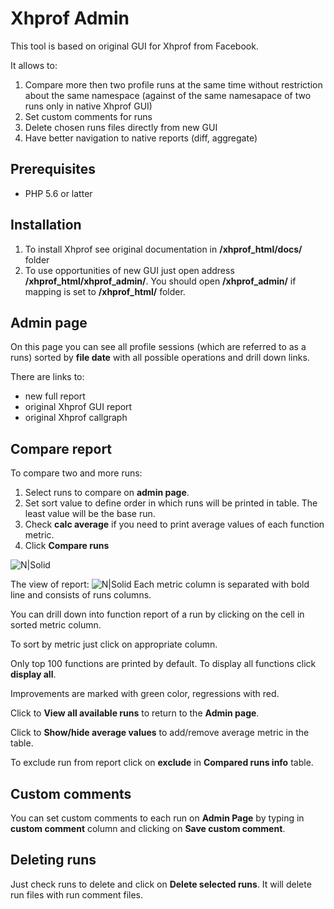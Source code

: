 # Xhprof Admin
This tool is based on original GUI for Xhprof from Facebook. 

It allows to:
1. Compare more then two profile runs at the same time without restriction about 
the same namespace (against of the same namesapace of two runs only in native Xhprof GUI)
2. Set custom comments for runs
3. Delete chosen runs files directly from new GUI
4. Have better navigation to native reports (diff, aggregate)  

## Prerequisites
- PHP 5.6 or latter

## Installation
1. To install Xhprof see original documentation in **/xhprof_html/docs/** folder
2. To use opportunities of new GUI just open address **/xhprof_html/xhprof_admin/**. You should open **/xhprof_admin/** if mapping is set to 
**/xhprof_html/** folder.

## Admin page
On this page you can see all profile sessions (which are referred to as a runs) sorted by **file date** with 
all possible operations and drill down links. 

There are links to:
* new full report 
* original Xhprof GUI report  
* original Xhprof callgraph 

## Compare report
To compare two and more runs:
1. Select runs to compare on **admin page**.
2. Set sort value to define order in which runs will be printed in table. The least value will be the base run.
3. Check **calc average** if you need to print average values of each function metric.
4. Click **Compare runs** 

![N|Solid](https://www.uchitel-izd.ru/upload/files/clip2net/ol/2019/09.19-1463.png )

The view of report:
![N|Solid](https://www.uchitel-izd.ru/upload/files/clip2net/ol/2019/09.19-1940.png)
Each metric column is separated with bold line and consists of runs columns.
 
You can drill down into function report of a run by clicking on the cell in sorted metric column.

To sort by metric just click on appropriate column.

Only top 100 functions are printed by default. To display all functions click **display all**.  

Improvements are marked with green color, regressions with red. 

Click to **View all available runs** to return to the **Admin page**.

Click to **Show/hide average values** to add/remove average metric in the table.

To exclude run from report click on **exclude** in **Compared runs info** table.

## Custom comments
You can set custom comments to each run on **Admin Page** by typing in **custom comment** column and clicking on 
**Save custom comment**.

## Deleting runs
Just check runs to delete and click on **Delete selected runs**.
It will delete run files with run comment files.